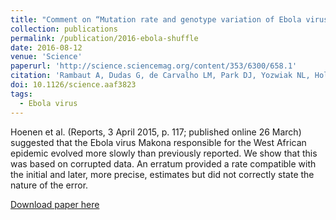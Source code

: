 ```yaml
---
title: "Comment on “Mutation rate and genotype variation of Ebola virus from Mali case sequences”"
collection: publications
permalink: /publication/2016-ebola-shuffle
date: 2016-08-12
venue: 'Science'
paperurl: 'http://science.sciencemag.org/content/353/6300/658.1'
citation: 'Rambaut A, Dudas G, de Carvalho LM, Park DJ, Yozwiak NL, Holmes EC, Andersen KG, 2016. &quot;Comment on “Mutation rate and genotype variation of Ebola virus from Mali case sequences”&quot;. <i>Science</i> 353(6300): 658.'
doi: 10.1126/science.aaf3823
tags:
  - Ebola virus
---
```



Hoenen et al. (Reports, 3 April 2015, p. 117; published online 26 March) suggested that the Ebola virus Makona responsible for the West African epidemic evolved more slowly than previously reported.
We show that this was based on corrupted data. An erratum provided a rate compatible with the initial and later, more precise, estimates but did not correctly state the nature of the error.


[Download paper here](http://evogytis.github.io/files/2016-ebola-shuffle.pdf)
